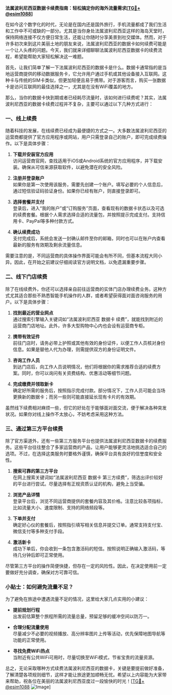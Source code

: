 **法属波利尼西亚数据卡续费指南：轻松搞定你的海外流量需求[[TG💪+ @esim1088](https://t.me/s/esim1088)]**

在如今这个数字化的时代，无论是在国内还是国外旅行，手机流量都成了我们生活和工作中不可或缺的一部分。尤其是当你身处法属波利尼西亚这样的海岛天堂时，保持网络连接不仅方便日常生活，还能让你随时分享美景到社交媒体。然而，对于许多初次来到这片美丽土地的朋友来说，法属波利尼西亚的数据卡如何续费可能是一个让人头疼的问题。今天，我们就来详细聊聊法属波利尼西亚数据卡的续费流程，希望能帮助大家轻松解决这一难题。

首先，让我们简单了解一下法属波利尼西亚的数据卡是什么。数据卡通常指的是当地运营商提供的移动数据服务卡，它允许用户通过手机或其他设备接入互联网。这种卡与传统的SIM卡类似，但更加轻便且易于携带。对于游客而言，购买一张数据卡是访问互联网的最佳选择之一，尤其是在没有WiFi覆盖的地方。

那么，当你的数据卡快到期或者已经耗尽流量时，该如何进行续费呢？其实，法属波利尼西亚的数据卡续费过程并不复杂，主要可以通过以下几种方式进行：

### 一、线上续费

随着科技的发展，在线续费已经成为最便捷的方式之一。大多数法属波利尼西亚的运营商都提供了官方应用程序或网站，用户只需登录自己的账户，即可完成续费操作。以下是具体步骤：

1. **下载并安装官方应用**  
   访问运营商官网，查找适用于iOS或Android系统的官方应用程序，并下载安装。确保从可信来源获取软件，以避免潜在的安全风险。

2. **注册并登录账户**  
   如果你是第一次使用该服务，需要先创建一个账户。填写必要的个人信息后，通过短信验证码验证身份。如果你已经有账户，则直接登录即可。

3. **选择套餐并支付**  
   登录后，进入“我的账户”或“订购服务”页面，查看现有的数据卡状态以及可选的续费套餐。根据个人需求选择合适的流量包，并按照提示完成支付。支持信用卡、PayPal等多种付款方式。

4. **确认续费成功**  
   支付完成后，系统会发送一封确认邮件至你的邮箱，同时也可以在账户内查看最新的服务有效期及剩余流量信息。

需要注意的是，不同运营商的具体操作界面可能会有所不同，但基本流程大同小异。因此，在开始之前建议仔细阅读官方说明文档，以免遗漏重要步骤。

### 二、线下门店续费

除了在线续费外，你还可以选择亲自前往运营商的实体门店办理续费业务。这种方式尤其适合那些不熟悉智能手机操作的人群，或者希望获得面对面咨询服务的用户。以下是具体步骤：

1. **找到最近的营业网点**  
   通过搜索引擎输入关键词如“法属波利尼西亚 数据卡 续费”，就能找到附近的运营商门店地址。此外，许多大型购物中心内也会设有运营商专柜。

2. **携带有效证件**  
   前往门店时，请务必带上护照或其他有效的身份证件，以便工作人员核对身份信息。如果是替他人代为办理，则需提供双方的身份证明文件。

3. **咨询工作人员**  
   到达门店后，向工作人员说明情况，他们将根据你的需求推荐合适的续费方案。同时，你可以询问有关资费结构、优惠活动等细节问题。

4. **完成缴费并领取新卡**  
   确定好所需的服务后，按照指示完成付款。部分情况下，工作人员可能会当场更换新的数据卡；而另一些则可能直接延长现有卡片的有效期。

虽然线下续费相对麻烦一些，但它的好处在于能够面对面交流，便于解决各种突发状况。如果你对线上操作不太放心，不妨考虑采用这种方法。

### 三、通过第三方平台续费

除了官方渠道外，还有一些第三方服务平台也提供法属波利尼西亚数据卡的续费服务。这些平台往往整合了多家运营商的产品，让用户能够更灵活地挑选适合自己的选项。不过，在选择这类服务时要格外谨慎，确保平台具有良好的信誉度和安全性。

1. **搜索可靠的第三方平台**  
   在网上搜索关键词如“法属波利尼西亚 数据卡 第三方续费”，筛选出评价较好的平台进行尝试。尽量选择有正规资质认证的机构，避免上当受骗。

2. **浏览产品详情**  
   登录平台后，浏览不同运营商提供的套餐内容及其价格。注意比较各项指标，比如流量大小、速度限制、支持的网络频段等。

3. **下单并支付**  
   确定好心仪的套餐后，按照指引填写相关信息并提交订单。通常支持支付宝、微信支付等多种支付手段。

4. **激活新卡**  
   成功下单后，你会收到一条包含激活码的短信。按照说明正确输入激活码，等待几分钟后即可正常使用。

尽管第三方平台的操作简便快捷，但存在一定的风险性。因此，在决定使用前一定要做好充分调查，确保对方可靠可信。

### 小贴士：如何避免流量不足？

为了避免在旅途中遭遇流量不足的情况，这里给大家几点实用的小建议：

- **提前规划行程**  
  出发前估算整个旅程所需的流量总量，预留足够的缓冲空间以防万一。
  
- **合理分配流量使用**  
  尽量减少不必要的视频播放、高分辨率图片上传等活动，优先保障地图导航等功能的正常使用。

- **寻找免费WiFi热点**  
  当附近有公共WiFi可用时，尽量切换至WiFi模式，节省宝贵的流量资源。

总之，无论采取哪种方式续费法属波利尼西亚的数据卡，关键是要提前做好准备，了解清楚各项规则细节，这样才能让旅途更加顺畅无忧。希望以上内容能为大家带来帮助，祝各位在美丽的法属波利尼西亚度过一段愉快的时光！[[TG💪+ @esim1088](https://t.me/s/esim1088) ![Image](https://i.postimg.cc/4NQfJmqS/Snipaste-2025-05-13-00-14-12.png)]